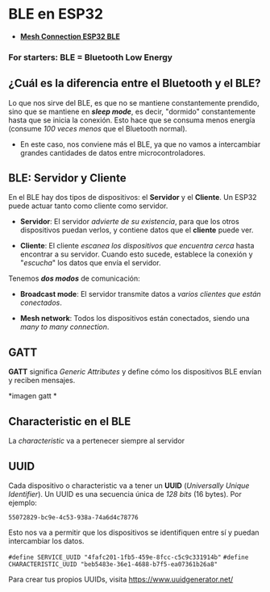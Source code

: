 # BLE en ESP32

* [**Mesh Connection ESP32 BLE**](/.BLE_ESP.md)

### For starters: BLE = Bluetooth Low Energy

## ¿Cuál es la diferencia entre el Bluetooth y el BLE?

Lo que nos sirve del BLE, es que no se mantiene constantemente prendido, sino que se mantiene en _**sleep mode**_, es decir, "dormido" constantemente hasta que se inicia la conexión. Esto hace que se consuma menos energía (consume _100 veces menos_ que el Bluetooth normal).

* En este caso, nos conviene más el BLE, ya que no vamos a intercambiar grandes cantidades de datos entre microcontroladores.


## BLE: Servidor y Cliente

En el BLE hay dos tipos de dispositivos: el **Servidor** y el **Cliente**. Un ESP32 puede actuar tanto como cliente como servidor.

* **Servidor**: El servidor _advierte de su existencia_, para que los otros dispositivos puedan verlos, y contiene datos que el **cliente** puede ver.

* **Cliente**: El cliente _escanea los dispositivos que encuentra cerca_ hasta encontrar a su servidor. Cuando esto sucede, establece la conexión y "_escucha_" los datos que envía el servidor.

Tenemos _**dos modos**_ de comunicación:

* **Broadcast mode**: El servidor transmite datos a _varios clientes que están conectados_.

* **Mesh network**: Todos los dispositivos están conectados, siendo una _many to many connection_.

## GATT

**GATT** significa _Generic Attributes_ y define cómo los dispositivos BLE envían y reciben mensajes.

*imagen gatt *

## Characteristic en el BLE

La _characteristic_ va a pertenecer siempre al servidor

## UUID

Cada dispositivo o characteristic va a tener un **UUID** (_Universally Unique Identifier_). Un UUID es una secuencia única de _128 bits_ (16 bytes). Por ejemplo:

`55072829-bc9e-4c53-938a-74a6d4c78776`

Esto nos va a permitir que los dispositivos se identifiquen entre sí y puedan intercambiar los datos.

`#define SERVICE_UUID "4fafc201-1fb5-459e-8fcc-c5c9c331914b"` 
`#define CHARACTERISTIC_UUID "beb5483e-36e1-4688-b7f5-ea07361b26a8" `

Para crear tus propios UUIDs, visita https://www.uuidgenerator.net/ 

